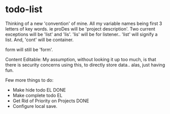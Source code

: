 # todo-list

Thinking of a new 'convention' of mine. All my variable names being first 3 letters of key words. ie proDes will be 'project description'. Two current exceptions will be 'list' and 'lis'. 'lis' will be for listener.. 'list' will signify a list. And, 'cont' will be container.

form will still be 'form'.

Content Editable: My assumption, without looking it up too much, is that there is security concerns using this, to directly store data.. alas, just having fun.

Few more things to do:
  - Make hide todo EL DONE
  - Make complete todo EL
  - Get Rid of Priority on Projects DONE
  - Configure local save.